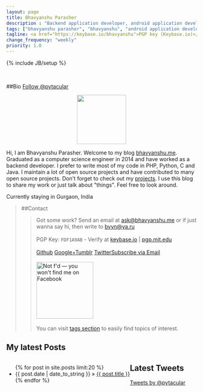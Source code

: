 ```yaml
---
layout: page
title: Bhavyanshu Parasher
description : "Backend application developer, android application developer, python and php application developer."
tags: ["bhavyanshu parasher", "bhavyanshu", "android application developer","backend application developer"]
tagline: <a href="https://keybase.io/bhavyanshu">PGP key (Keybase.io)</a>
change_frequency: "weekly"
priority: 1.0
---
```

{% include JB/setup %}
<!--<div class="myimg" style="float:none;">  
<span class="g-person" data-href="//plus.google.com/112306240164215805986" data-theme="dark" data-layout="landscape" data-rel="author"></span>
</div>-->
<br>

##Bio <a href="https://twitter.com/pytacular" class="twitter-follow-button" data-show-count="true" data-size="large" data-lang="en">Follow @pytacular</a>
<link href="https://plus.google.com/112306240164215805986" rel="publisher" />
<!--<div class="g-person" data-href="https://plus.google.com/112306240164215805986" data-theme="dark" data-layout="landscape" data-width="273" data-rel="author"></div>-->

<div itemscope itemtype="http://data-vocabulary.org/Person" class="row" style="">
 <div class="col-sm-2" style="text-align:center;">
    <img itemprop="image" class="myimg" style="display: block;float:none;height:130px;width:130px;margin:0px auto;" src="https://avatars0.githubusercontent.com/u/3829459" />
 </div>

 <div class="col-md-9">
   <p>Hi, I am <span itemprop="name">Bhavyanshu Parasher</span>.
   Welcome to my blog
   <a href="http://bhavyanshu.me" itemprop="url">bhavyanshu.me</a>.
   Graduated as a <span itemprop="title">computer science engineer</span> in 2014 and have worked as a backend developer. I prefer to write most of my code in PHP, Python, C and Java. I maintain a lot of open source projects and have contributed to many open source projects. Don't forget to check out my <a href="https://bhavyanshu.me/projects.html">projects</a>.
   I use this blog to share my work or just talk about "things". Feel free to look around.<br>

  Currently staying in
  <span itemprop="address" itemscope
    itemtype="http://data-vocabulary.org/Address">
    <span itemprop="locality">Gurgaon</span>, 
    <span itemprop="region">India</span> 
  </span></p>
 </div>
</div>

>##Contact
>> Got some work? Send an email at <ask@bhavyanshu.me>  or if just wanna say hi, then write to <bvyn@ya.ru>         
>> <br> PGP Key: `FDF1A9AB` - Verify at <a target="_blank" href="https://keybase.io/bhavyanshu">keybase.io</a> | <a href="https://pgp.mit.edu/pks/lookup?op=vindex&fingerprint=on&search=0xCD1967F4FDF1A9AB" target="_blank">pgp.mit.edu</a> <br>              
>> <a href="https://github.com/{{ site.author.github }}" class="zocial github icon" target="_blank"><span class="hidden-desktop">Github</span></a>
>> <a href="https://plus.google.com/112306240164215805986" rel="author" class="zocial googleplus icon" target="_blank"><span class="hidden-desktop">Google+</span></a><a href="http://pytacular.tumblr.com" class="zocial tumblr icon" target="_blank"><span class="hidden-desktop">Tumblr</span></a>
>><a href="https://twitter.com/pytacular" class="zocial twitter icon" target="_blank"><span class="hidden-desktop">Twitter</span></a><a href="http://bhavyanshu.me/subscribe.html" class="zocial rss icon" target="_blank"><span class="hidden-desktop">Subscribe via Email</span></a>          
>> <br><a href="http://www.fsf.org/fb"><img style="width:150px;height:auto;" src="https://static.fsf.org/nosvn/no-facebook-me.png" alt="Not f'd — you won't find me on Facebook" /></a><br>
>> <br>
>> You can visit [tags section](/tags.html) to easily find topics of interest.

<div class="row-fluid">
<!-- Latest Post Div -->
<div class="col-md-8 latest_posts">
<h2>My latest Posts</h2>
<ul class="posts" style="float:left;">
  {% for post in site.posts limit:20 %}
    <li><span>{{ post.date | date_to_string }}</span> &raquo; <a href="{{ BASE_PATH }}{{ post.url }}">{{ post.title }}</a></li>
  {% endfor %}
</ul>
</div>
<!-- End of Latest Post Div -->
<!-- twitter div -->
<div class="col-md-4">
<h2>Latest Tweets</h2>
<a class="twitter-timeline" height="500" href="https://twitter.com/pytacular" data-widget-id="388676082561318912">Tweets by @pytacular</a>
</div>
<!-- End of twitter div -->					
</div>
<!-- 
<div class="grid_double_2" style="width:auto;margin-top:5px;position:relative;">
<div id="github_parent" class="rssDiv" style="float:left; margin-top:30px;">
<h2>My Github Activity</h2> 
<div id="divRss"></div> 
</div>
</div>
-->
